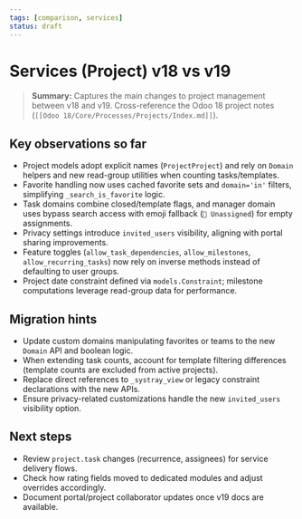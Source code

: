 ```yaml
---
tags: [comparison, services]
status: draft
---
```

# Services (Project) v18 vs v19

> **Summary:** Captures the main changes to project management between v18 and v19. Cross-reference the Odoo 18 project notes (`[[Odoo 18/Core/Processes/Projects/Index.md]]`).

## Key observations so far
- Project models adopt explicit names (`ProjectProject`) and rely on `Domain` helpers and new read-group utilities when counting tasks/templates.
- Favorite handling now uses cached favorite sets and `domain='in'` filters, simplifying `_search_is_favorite` logic.
- Task domains combine closed/template flags, and manager domain uses bypass search access with emoji fallback (`👤 Unassigned`) for empty assignments.
- Privacy settings introduce `invited_users` visibility, aligning with portal sharing improvements.
- Feature toggles (`allow_task_dependencies`, `allow_milestones`, `allow_recurring_tasks`) now rely on inverse methods instead of defaulting to user groups.
- Project date constraint defined via `models.Constraint`; milestone computations leverage read-group data for performance.

## Migration hints
- Update custom domains manipulating favorites or teams to the new `Domain` API and boolean logic.
- When extending task counts, account for template filtering differences (template counts are excluded from active projects).
- Replace direct references to `_systray_view` or legacy constraint declarations with the new APIs.
- Ensure privacy-related customizations handle the new `invited_users` visibility option.

## Next steps
- Review `project.task` changes (recurrence, assignees) for service delivery flows.
- Check how rating fields moved to dedicated modules and adjust overrides accordingly.
- Document portal/project collaborator updates once v19 docs are available.
